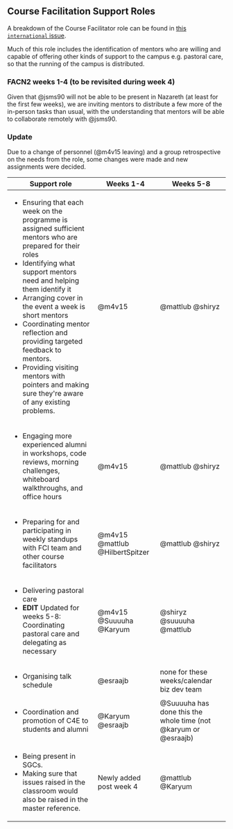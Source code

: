 ## Course Facilitation Support Roles

A breakdown of the Course Facilitator role can be found in [this `international` issue](https://github.com/foundersandcoders/international/issues/57).

Much of this role includes the identification of mentors who are willing and capable of offering other kinds of support to the campus e.g. pastoral care, so that the running of the campus is distributed.

### FACN2 weeks 1-4 (to be revisited during week 4)
Given that @jsms90 will not be able to be present in Nazareth (at least for the first few weeks), we are inviting mentors to distribute a few more of the in-person tasks than usual, with the understanding that mentors will be able to collaborate remotely with @jsms90.

### Update
Due to a change of personnel (@m4v15 leaving) and a group retrospective on the needs from the role, some changes were made and new assignments were decided.

| Support role | Weeks  1-4 | Weeks 5-8 |
| ---- | ------ | ---- |
| <ul><li>Ensuring that each week on the programme is assigned sufficient mentors who are prepared for their roles</li><li>Identifying what support mentors need and helping them identify it</li><li>Arranging cover in the event a week is short mentors</li><li>Coordinating mentor reflection and providing targeted feedback to mentors.</li><li>Providing visiting mentors with pointers and making sure they're aware of any existing problems.</li></ul> | @m4v15 | @mattlub @shiryz |
| <ul><li>Engaging more experienced alumni in workshops, code reviews, morning challenges, whiteboard walkthroughs, and office hours</li></ul> | @m4v15 | @mattlub @shiryz
| <ul><li>Preparing for and participating in weekly standups with FCI team and other course facilitators</li></ul> | @m4v15 @mattlub @HilbertSpitzer | @mattlub @shiryz
| <ul><li>Delivering pastoral care</li><li>**EDIT** Updated for weeks 5-8: Coordinating pastoral care and delegating as necessary</ul> | @m4v15 @Suuuuha @Karyum |@shiryz @suuuuha @mattlub
| <ul><li>Organising talk schedule</li></ul> | @esraajb | none for these weeks/calendar biz dev team
| <ul><li>Coordination and promotion of C4E to students and alumni</li></ul> | @Karyum @esraajb | @Suuuuha has done this the whole time (not @karyum or @esraajb)
| <ul><li>Being present in SGCs.</li><li>Making sure that issues raised in the classroom would also be raised in the master reference.</li></ul> | Newly added post week 4 | @mattlub @Karyum
